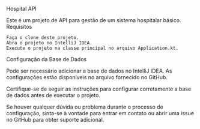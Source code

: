 Hospital API

Este é um projeto de API para gestão de um sistema hospitalar básico.
Requisitos

    Faça o clone deste projeto.
    Abra o projeto no IntelliJ IDEA.
    Execute o projeto na classe principal no arquivo Application.kt.

Configuração da Base de Dados

Pode ser necessário adicionar a base de dados no IntelliJ IDEA. As configurações estão disponíveis no arquivo fornecido no GitHub.


Certifique-se de seguir as instruções para configurar corretamente a base de dados antes de executar o projeto.

Se houver qualquer dúvida ou problema durante o processo de configuração, sinta-se à vontade para entrar em contato ou abrir uma issue no GitHub para obter suporte adicional.
